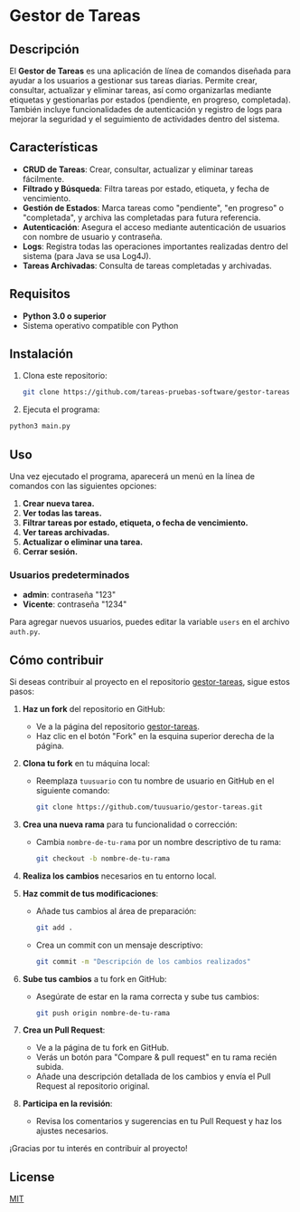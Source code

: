 # Gestor de Tareas

## Descripción
El **Gestor de Tareas** es una aplicación de línea de comandos diseñada para ayudar a los usuarios a gestionar sus tareas diarias. Permite crear, consultar, actualizar y eliminar tareas, así como organizarlas mediante etiquetas y gestionarlas por estados (pendiente, en progreso, completada). También incluye funcionalidades de autenticación y registro de logs para mejorar la seguridad y el seguimiento de actividades dentro del sistema.

## Características
- **CRUD de Tareas**: Crear, consultar, actualizar y eliminar tareas fácilmente.
- **Filtrado y Búsqueda**: Filtra tareas por estado, etiqueta, y fecha de vencimiento.
- **Gestión de Estados**: Marca tareas como "pendiente", "en progreso" o "completada", y archiva las completadas para futura referencia.
- **Autenticación**: Asegura el acceso mediante autenticación de usuarios con nombre de usuario y contraseña.
- **Logs**: Registra todas las operaciones importantes realizadas dentro del sistema (para Java se usa Log4J).
- **Tareas Archivadas**: Consulta de tareas completadas y archivadas.

## Requisitos
- **Python 3.0 o superior**
- Sistema operativo compatible con Python

## Instalación
1. Clona este repositorio:
   ```bash
   git clone https://github.com/tareas-pruebas-software/gestor-tareas
   ```

2. Ejecuta el programa:
  ```bash
  python3 main.py
  ```
## Uso
Una vez ejecutado el programa, aparecerá un menú en la línea de comandos con las siguientes opciones:

1. **Crear nueva tarea.**
2. **Ver todas las tareas.**
3. **Filtrar tareas por estado, etiqueta, o fecha de vencimiento.**
4. **Ver tareas archivadas.**
5. **Actualizar o eliminar una tarea.**
6. **Cerrar sesión.**

### Usuarios predeterminados
- **admin**: contraseña "123"
- **Vicente**: contraseña "1234"

Para agregar nuevos usuarios, puedes editar la variable `users` en el archivo `auth.py`.

## Cómo contribuir

Si deseas contribuir al proyecto en el repositorio [gestor-tareas](https://github.com/tareas-pruebas-software/gestor-tareas), sigue estos pasos:

1. **Haz un fork** del repositorio en GitHub:
   - Ve a la página del repositorio [gestor-tareas](https://github.com/tareas-pruebas-software/gestor-tareas).
   - Haz clic en el botón "Fork" en la esquina superior derecha de la página.

2. **Clona tu fork** en tu máquina local:
   - Reemplaza `tuusuario` con tu nombre de usuario en GitHub en el siguiente comando:
     ```bash
     git clone https://github.com/tuusuario/gestor-tareas.git
     ```

3. **Crea una nueva rama** para tu funcionalidad o corrección:
   - Cambia `nombre-de-tu-rama` por un nombre descriptivo de tu rama:
     ```bash
     git checkout -b nombre-de-tu-rama
     ```

4. **Realiza los cambios** necesarios en tu entorno local. 

5. **Haz commit de tus modificaciones**:
   - Añade tus cambios al área de preparación:
     ```bash
     git add .
     ```
   - Crea un commit con un mensaje descriptivo:
     ```bash
     git commit -m "Descripción de los cambios realizados"
     ```

6. **Sube tus cambios** a tu fork en GitHub:
   - Asegúrate de estar en la rama correcta y sube tus cambios:
     ```bash
     git push origin nombre-de-tu-rama
     ```

7. **Crea un Pull Request**:
   - Ve a la página de tu fork en GitHub.
   - Verás un botón para "Compare & pull request" en tu rama recién subida.
   - Añade una descripción detallada de los cambios y envía el Pull Request al repositorio original.

8. **Participa en la revisión**:
   - Revisa los comentarios y sugerencias en tu Pull Request y haz los ajustes necesarios.

¡Gracias por tu interés en contribuir al proyecto!

## License

[MIT](https://choosealicense.com/licenses/mit/)